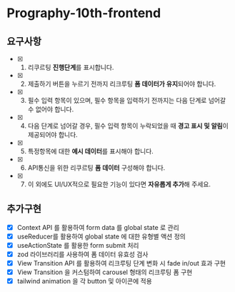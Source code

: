 # Prography-10th-frontend

## 요구사항

- [x] 1. 리쿠르팅 **진행단계**를 표시합니다.
- [x] 2. 제출하기 버튼을 누르기 전까지 리크루팅 **폼 데이터가 유지**되어야 합니다.
- [x] 3. 필수 입력 항목이 있으며, 필수 항목을 입력하기 전까지는 다음 단계로 넘어갈 수 없어야 합니다.
- [x] 4. 다음 단계로 넘어갈 경우, 필수 입력 항목이 누락되었을 때 **경고 표시 및 알림**이 제공되어야 합니다.
- [x] 5. 특정항목에 대한 **예시 데이터**를 표시해야 합니다.
- [x] 6. API통신을 위한 리쿠르팅 **폼 데이터** 구성해야 합니다.
- [x] 7. 이 외에도 UI/UX적으로 필요한 기능이 있다면 **자유롭게 추가**해 주세요.

## 추가구현

- [x] Context API 를 활용하여 form data 를 global state 로 관리
- [x] useReducer를 활용하여 global state 에 대한 유형별 액션 정의
- [x] useActionState 를 활용한 form submit 처리
- [x] zod 라이브러리를 사용하여 폼 데이터 유효성 검사
- [x] View Transition API 를 활용하여 리크루팅 단계 변화 시 fade in/out 효과 구현
- [x] View Transition 을 커스텀하여 carousel 형태의 리크루팅 폼 구현
- [x] tailwind animation 을 각 button 및 아이콘에 적용
